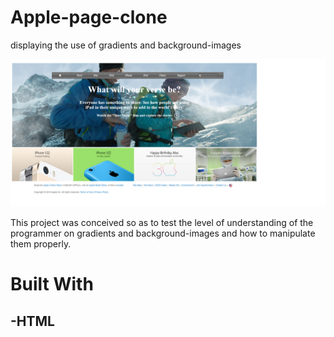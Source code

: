 # Apple-page-clone

displaying the use of gradients and background-images

![screenshot](./images/apple-screenshot.png)

This project was conceived so as to test the level of understanding of the programmer on gradients and background-images and how to manipulate them properly.

# Built With

## -HTML
